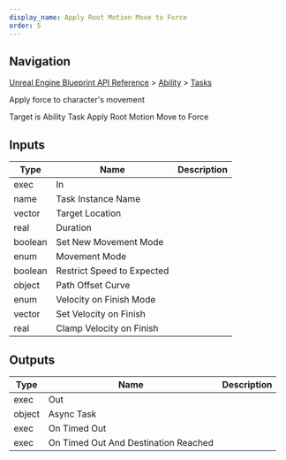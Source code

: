 ```yaml
---
display_name: Apply Root Motion Move to Force
order: 5
---
```

## Navigation

[Unreal Engine Blueprint API Reference](https://dev.epicgames.com/documentation/en-us/unreal-engine/BlueprintAPI) > [Ability](https://dev.epicgames.com/documentation/en-us/unreal-engine/BlueprintAPI/Ability) > [Tasks](https://dev.epicgames.com/documentation/en-us/unreal-engine/BlueprintAPI/Ability/Tasks)

Apply force to character's movement

Target is Ability Task Apply Root Motion Move to Force

## Inputs

| Type | Name | Description |
| --- | --- | --- |
| exec | In |  |
| name | Task Instance Name |  |
| vector | Target Location |  |
| real | Duration |  |
| boolean | Set New Movement Mode |  |
| enum | Movement Mode |  |
| boolean | Restrict Speed to Expected |  |
| object | Path Offset Curve |  |
| enum | Velocity on Finish Mode |  |
| vector | Set Velocity on Finish |  |
| real | Clamp Velocity on Finish |  |

## Outputs

| Type | Name | Description |
| --- | --- | --- |
| exec | Out |  |
| object | Async Task |  |
| exec | On Timed Out |  |
| exec | On Timed Out And Destination Reached |  |
